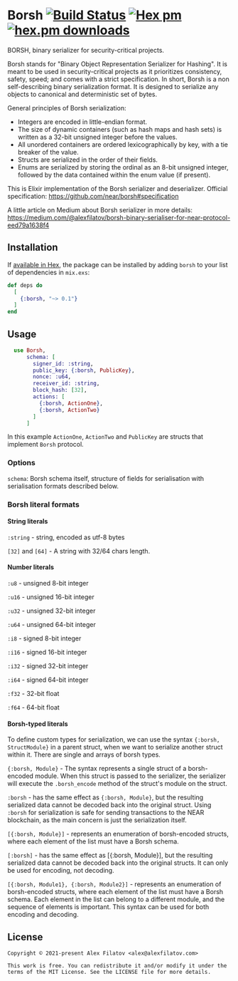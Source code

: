 # Borsh [![Build Status](https://github.com/alexfilatov/borsh/workflows/CI/badge.svg?branch=main)](https://github.com/alexfilatov/borsh/actions?query=workflow%3ACI) [![Hex pm](https://img.shields.io/hexpm/v/borsh.svg?style=flat)](https://hex.pm/packages/borsh) [![hex.pm downloads](https://img.shields.io/hexpm/dt/borsh.svg?style=flat)](https://hex.pm/packages/borsh)

BORSH, binary serializer for security-critical projects.

Borsh stands for "Binary Object Representation Serializer for Hashing".
It is meant to be used in security-critical projects as it prioritizes consistency, safety, speed;
and comes with a strict specification.
In short, Borsh is a non self-describing binary serialization format.
It is designed to serialize any objects to canonical and deterministic set of bytes.

General principles of Borsh serialization:

- Integers are encoded in little-endian format.
- The size of dynamic containers (such as hash maps and hash sets) is written as a 32-bit unsigned integer before the
  values.
- All unordered containers are ordered lexicographically by key, with a tie breaker of the value.
- Structs are serialized in the order of their fields.
- Enums are serialized by storing the ordinal as an 8-bit unsigned integer, followed by the data contained within the
  enum value (if present).

This is Elixir implementation of the Borsh serializer and deserializer.
Official specification: https://github.com/near/borsh#specification

A little article on Medium about Borsh serializer in more
details: https://medium.com/@alexfilatov/borsh-binary-serialiser-for-near-protocol-eed79a1638f4

## Installation

If [available in Hex](https://hex.pm/docs/publish), the package can be installed by adding `borsh` to your list of
dependencies in `mix.exs`:

```elixir
def deps do
  [
    {:borsh, "~> 0.1"}
  ]
end
```

## Usage

```elixir
  use Borsh,
      schema: [
        signer_id: :string,
        public_key: {:borsh, PublicKey},
        nonce: :u64,
        receiver_id: :string,
        block_hash: [32],
        actions: [
          {:borsh, ActionOne}, 
          {:borsh, ActionTwo}
        ]
      ]
```

In this example `ActionOne`, `ActionTwo` and `PublicKey` are structs that implement `Borsh` protocol.

### Options

`schema`: Borsh schema itself, structure of fields for serialisation with serialisation formats described below.

### Borsh literal formats

#### String literals

`:string` - string, encoded as utf-8 bytes

`[32]` and `[64]` - A string with 32/64 chars length.

#### Number literals

`:u8` - unsigned 8-bit integer

`:u16` - unsigned 16-bit integer

`:u32` - unsigned 32-bit integer

`:u64` - unsigned 64-bit integer

`:i8` - signed 8-bit integer

`:i16` - signed 16-bit integer

`:i32` - signed 32-bit integer

`:i64` - signed 64-bit integer

`:f32` - 32-bit float

`:f64` - 64-bit float

#### Borsh-typed literals

To define custom types for serialization, we can use the syntax `{:borsh, StructModule}` in a parent struct, when we
want to serialize another struct within it. There are single and arrays of borsh types.

`{:borsh, Module}` - The syntax represents a single struct of a borsh-encoded module. When this struct is passed to the
serializer, the serializer will execute the `.borsh_encode` method of the struct's module on the struct.

`:borsh` - has the same effect as `{:borsh, Module}`, but the resulting serialized data cannot be decoded back into the
original struct. Using `:borsh` for serialization is safe for sending transactions to the NEAR blockchain, as the main
concern is just the serialization itself.

`[{:borsh, Module}]` - represents an enumeration of borsh-encoded structs, where each element of the list must have a
Borsh schema.

`[:borsh]` - has the same effect as [{:borsh, Module}], but the resulting serialized data cannot be decoded back into
the original structs. It can only be used for encoding, not decoding.

`[{:borsh, Module1}, {:borsh, Module2}]` - represents an enumeration of borsh-encoded structs, where each element
of the list must have a Borsh schema. Each element in the list can belong to a different module, and the sequence of
elements is important. This syntax can be used for both encoding and decoding.

## License

    Copyright © 2021-present Alex Filatov <alex@alexfilatov.com>

    This work is free. You can redistribute it and/or modify it under the
    terms of the MIT License. See the LICENSE file for more details.
